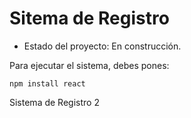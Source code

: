 <h1> Sitema de Registro</h1>

- Estado del proyecto: En construcción.

Para ejecutar el sistema, debes pones:

```npm install react```

Sistema de Registro 2
